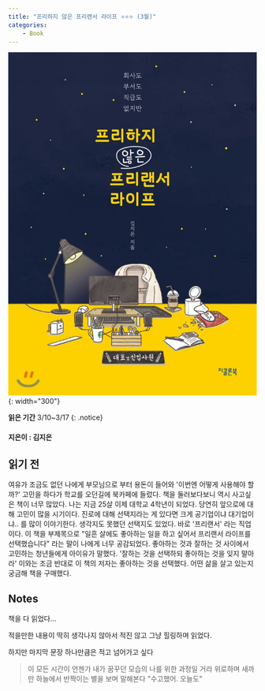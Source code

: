 ```yaml
---
title: "프리하지 않은 프리랜서 라이프 ⭐⭐⭐ (3월)"
categories:
    - Book
---
```


![프리하지 않은 프리랜서 라이프](../images/free.jpeg){: width="300"}

**읽은 기간** 3/10~3/17
{: .notice}

#### 지은이 : 김지은

## 읽기 전
 여유가 조금도 없던 나에게 부모님으로 부터 용돈이 들어와 '이번엔 어떻게 사용해야 할까?' 고민을 하다가 학교를 오던길에 북카페에 들렀다. 책을 둘러보다보니 역시 사고싶은 책이 너무 많았다. 나는 지금 25살 이제 대학교 4학년이 되었다. 당연히 앞으로에 대해 고민이 많을 시기이다. 진로에 대해 선택지라는 게 있다면 크게 공기업이냐 대기업이냐.. 를 많이 이야기한다. 생각지도 못했던 선택지도 있었다. 바로 '프리랜서' 라는 직업이다. 이 책을 부제목으로 "일흔 살에도 좋아하는 일을 하고 싶어서 프리랜서 라이프를 선택했습니다" 라는 말이 나에게 너무 공감되었다. 좋아하는 것과 잘하는 것 사이에서 고민하는 청년들에게 아이유가 말했다. '잘하는 것을 선택하되 좋아하는 것을 잊지 말아라' 이와는 조금 반대로 이 책의 저자는 좋아하는 것을 선택했다.  어떤 삶을 살고 있는지 궁금해 책을 구매했다. 
 
## Notes
책을 다 읽었다...

적을만한 내용이 딱히 생각나지 않아서 적진 않고 그냥 힐링하며 읽었다.

하지만 마지막 문장 하나만큼은 적고 넘어가고 싶다

> 이 모든 시간이 언젠가 내가 꿈꾸던 모습의 나를 위한 과정일 거라 위로하며 새까만 하늘에서 반짝이는 별을 보며 말해본다 "수고했어. 오늘도"  
 
